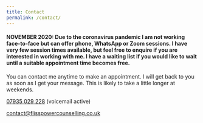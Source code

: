 ```yaml
---
title: Contact
permalink: /contact/
---
```

<!-- Contact -->

#### NOVEMBER 2020: Due to the coronavirus pandemic I am not working face-to-face but can offer phone, WhatsApp or Zoom sessions. I have very few session times available, but feel free to enquire if you are interested in working with me. I have a waiting list if you would like to wait until a suitable appointment time becomes free.  


You can contact me anytime to make an appointment. I will get back to you as soon as I get your message. This is likely to take a little longer at weekends. 

<i class="fa fa-phone"></i> <a href="tel:+44-7935-029-228">07935 029 228</a> (voicemail active)

<i class="fa fa-envelope"></i> <a href="mailto:contact@flisspowercounselling.co.uk">contact@flisspowercounselling.co.uk</a>
					
			
